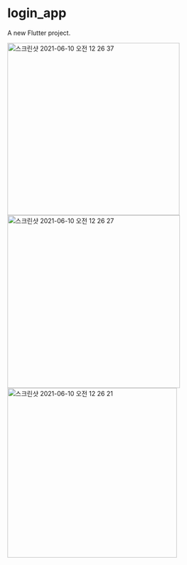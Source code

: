 # login_app

A new Flutter project.

<img width="387" alt="스크린샷 2021-06-10 오전 12 26 37" src="https://user-images.githubusercontent.com/68521263/121384261-0fecad80-c983-11eb-8da0-baa72a4e1342.png">
<img width="388" alt="스크린샷 2021-06-10 오전 12 26 27" src="https://user-images.githubusercontent.com/68521263/121384274-11b67100-c983-11eb-9d37-a9dd54d920b6.png">
<img width="381" alt="스크린샷 2021-06-10 오전 12 26 21" src="https://user-images.githubusercontent.com/68521263/121384282-13803480-c983-11eb-8d2a-e0177171f559.png">
